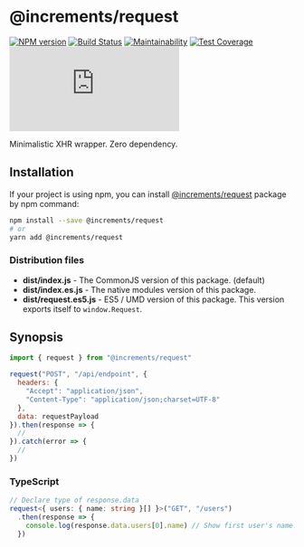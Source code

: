 # @increments/request

[![NPM version](http://img.shields.io/npm/v/@increments/request.svg)](https://www.npmjs.com/package/@increments/request)
[![Build Status](https://travis-ci.org/increments/request-js.svg?branch=master)](https://travis-ci.org/increments/request-js)
[![Maintainability](https://api.codeclimate.com/v1/badges/dca6d5ac58fdbf205834/maintainability)](https://codeclimate.com/github/increments/request-js/maintainability)
[![Test Coverage](https://api.codeclimate.com/v1/badges/dca6d5ac58fdbf205834/test_coverage)](https://codeclimate.com/github/increments/request-js/test_coverage)
[![Stable Release Size](http://img.badgesize.io/https://unpkg.com/@increments/request/dist/request.es5.min.js?compression=gzip)](https://github.com/ngryman/badge-size)

Minimalistic XHR wrapper. Zero dependency.

## Installation

If your project is using npm, you can install [@increments/request](https://www.npmjs.com/package/@increments/request) package by npm command:

```bash
npm install --save @increments/request
# or
yarn add @increments/request
```

### Distribution files

- **dist/index.js** -  The CommonJS version of this package. (default)
- **dist/index.es.js** -  The native modules version of this package.
- **dist/request.es5.js** - ES5 / UMD version of this package. This version exports itself to `window.Request`.

## Synopsis

```js
import { request } from "@increments/request"

request("POST", "/api/endpoint", {
  headers: {
    "Accept": "application/json",
    "Content-Type": "application/json;charset=UTF-8"
  },
  data: requestPayload
}).then(response => {
  //
}).catch(error => {
  //
})

```

### TypeScript

```ts
// Declare type of response.data
request<{ users: { name: string }[] }>("GET", "/users")
  .then(response => {
    console.log(response.data.users[0].name) // Show first user's name.
  })
```
